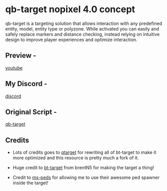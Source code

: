 # qb-target nopixel 4.0 concept

qb-target is a targeting solution that allows interaction with any predefined entity, model, entity type or polyzone. While activated you can easily and safely replace markers and distance checking, instead relying on intuitive design to improve player experiences and optimize interaction.

## Preview - 
[youtube](https://youtu.be/dJ8SgU-IwvQ)

## My Discord - 
[discord](https://discord.gg/3caz8vh6ps)

## Original Script - 
[qb-target](https://github.com/qbcore-framework/qb-target)

## Credits

* Lots of credits goes to [qtarget](https://github.com/overextended/qtarget) for rewriting all of bt-target to make it more optimized and this resource is pretty much a fork of it.

* Huge credit to [bt-target](https://github.com/brentN5/bt-target) from brentN5 for making the target a thing!

* Credit to [ms-peds](https://github.com/MiddleSkillz/ms-peds) for allowing me to use their awesome ped spawner inside the target!